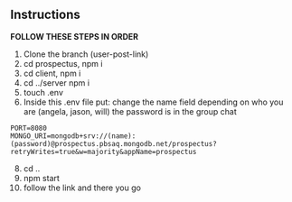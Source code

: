 ## Instructions
**FOLLOW THESE STEPS IN ORDER**

1. Clone the branch (user-post-link)
2. cd prospectus, npm i
3. cd client, npm i
4. cd ../server npm i
5. touch .env
6. Inside this .env file put:
change the name field depending on who you are (angela, jason, will)
the password is in the group chat
```
PORT=8080
MONGO_URI=mongodb+srv://(name):(password)@prospectus.pbsaq.mongodb.net/prospectus?retryWrites=true&w=majority&appName=prospectus  
```
8. cd ..
9. npm start
10. follow the link and there you go
